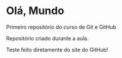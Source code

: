 # Olá, Mundo
 Primeiro repositório do curso de Git e GitHub

 Repositório criado durante a aula.
 
 Teste feito diretamente do site do GitHub!
